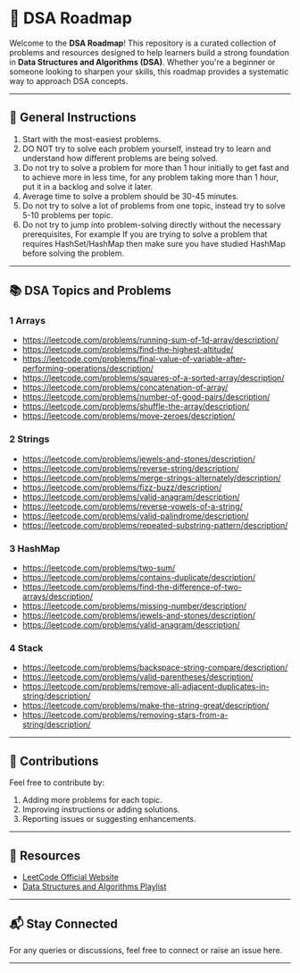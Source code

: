 # 🚀 DSA Roadmap  

Welcome to the **DSA Roadmap**! This repository is a curated collection of problems and resources designed to help learners build a strong foundation in **Data Structures and Algorithms (DSA)**. Whether you're a beginner or someone looking to sharpen your skills, this roadmap provides a systematic way to approach DSA concepts.

---

## 📖 **General Instructions**  

1. Start with the most-easiest problems.
2. DO NOT try to solve each problem yourself, instead try to learn and understand how different problems are being solved.
3. Do not try to solve a problem for more than 1 hour initially to get fast and to achieve more in less time, for any problem taking more than 1 hour, put it in a backlog and solve it later.
4. Average time to solve a problem should be 30-45 minutes.
5. Do not try to solve a lot of problems from one topic, instead try to solve 5-10 problems per topic.
6. Do not try to jump into problem-solving directly without the necessary prerequisites, For example
     If you are trying to solve a problem that requires HashSet/HashMap then make sure you have studied HashMap before solving the problem.

---

## 📚 **DSA Topics and Problems**  

### 1 **Arrays**  
- https://leetcode.com/problems/running-sum-of-1d-array/description/
- https://leetcode.com/problems/find-the-highest-altitude/
- https://leetcode.com/problems/final-value-of-variable-after-performing-operations/description/
- https://leetcode.com/problems/squares-of-a-sorted-array/description/
- https://leetcode.com/problems/concatenation-of-array/
- https://leetcode.com/problems/number-of-good-pairs/description/
- https://leetcode.com/problems/shuffle-the-array/description/
- https://leetcode.com/problems/move-zeroes/description/

### 2 **Strings**  
- https://leetcode.com/problems/jewels-and-stones/description/
- https://leetcode.com/problems/reverse-string/description/
- https://leetcode.com/problems/merge-strings-alternately/description/
- https://leetcode.com/problems/fizz-buzz/description/
- https://leetcode.com/problems/valid-anagram/description/
- https://leetcode.com/problems/reverse-vowels-of-a-string/
- https://leetcode.com/problems/valid-palindrome/description/
- https://leetcode.com/problems/repeated-substring-pattern/description/

### 3 **HashMap**  
- https://leetcode.com/problems/two-sum/
- https://leetcode.com/problems/contains-duplicate/description/
- https://leetcode.com/problems/find-the-difference-of-two-arrays/description/
- https://leetcode.com/problems/missing-number/description/
- https://leetcode.com/problems/jewels-and-stones/description/
- https://leetcode.com/problems/valid-anagram/description/ 

### 4 **Stack**  
- https://leetcode.com/problems/backspace-string-compare/description/
- https://leetcode.com/problems/valid-parentheses/description/
- https://leetcode.com/problems/remove-all-adjacent-duplicates-in-string/description/
- https://leetcode.com/problems/make-the-string-great/description/
- https://leetcode.com/problems/removing-stars-from-a-string/description/
  
---

## 🤝 **Contributions**  
Feel free to contribute by:  
1. Adding more problems for each topic.  
2. Improving instructions or adding solutions.  
3. Reporting issues or suggesting enhancements.  

---

## 🌟 **Resources**  
- [LeetCode Official Website](https://leetcode.com/)  
- [Data Structures and Algorithms Playlist](https://youtube.com/playlist?list=PLWmoovzxkWKnn3lrKjv3dq4muiuYEG3Dk&si=HngP1ejANjGA5iTm)  

---

## 📬 **Stay Connected**  
For any queries or discussions, feel free to connect or raise an issue here.  

---
